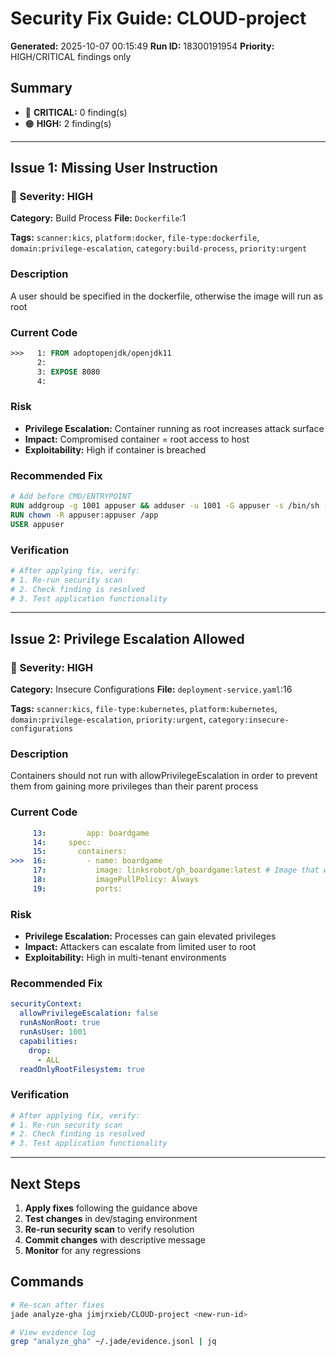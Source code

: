 # Security Fix Guide: CLOUD-project

**Generated:** 2025-10-07 00:15:49
**Run ID:** 18300191954
**Priority:** HIGH/CRITICAL findings only

## Summary

- 🔴 **CRITICAL:** 0 finding(s)
- 🟠 **HIGH:** 2 finding(s)

---

## Issue 1: Missing User Instruction

### 🔴 Severity: HIGH

**Category:** Build Process
**File:** `Dockerfile`:1

**Tags:** `scanner:kics`, `platform:docker`, `file-type:dockerfile`, `domain:privilege-escalation`, `category:build-process`, `priority:urgent`

### Description

A user should be specified in the dockerfile, otherwise the image will run as root

### Current Code

```dockerfile
>>>   1: FROM adoptopenjdk/openjdk11
      2:     
      3: EXPOSE 8080
      4:  
```

### Risk

- **Privilege Escalation:** Container running as root increases attack surface
- **Impact:** Compromised container = root access to host
- **Exploitability:** High if container is breached

### Recommended Fix

```dockerfile
# Add before CMD/ENTRYPOINT
RUN addgroup -g 1001 appuser && adduser -u 1001 -G appuser -s /bin/sh -D appuser
RUN chown -R appuser:appuser /app
USER appuser
```

### Verification

```bash
# After applying fix, verify:
# 1. Re-run security scan
# 2. Check finding is resolved
# 3. Test application functionality
```

---

## Issue 2: Privilege Escalation Allowed

### 🔴 Severity: HIGH

**Category:** Insecure Configurations
**File:** `deployment-service.yaml`:16

**Tags:** `scanner:kics`, `file-type:kubernetes`, `platform:kubernetes`, `domain:privilege-escalation`, `priority:urgent`, `category:insecure-configurations`

### Description

Containers should not run with allowPrivilegeEscalation in order to prevent them from gaining more privileges than their parent process

### Current Code

```yaml
     13:         app: boardgame
     14:     spec:
     15:       containers:
>>>  16:         - name: boardgame
     17:           image: linksrobot/gh_boardgame:latest # Image that will be used to containers in the cluster
     18:           imagePullPolicy: Always
     19:           ports:
```

### Risk

- **Privilege Escalation:** Processes can gain elevated privileges
- **Impact:** Attackers can escalate from limited user to root
- **Exploitability:** High in multi-tenant environments

### Recommended Fix

```yaml
securityContext:
  allowPrivilegeEscalation: false
  runAsNonRoot: true
  runAsUser: 1001
  capabilities:
    drop:
      - ALL
  readOnlyRootFilesystem: true
```

### Verification

```bash
# After applying fix, verify:
# 1. Re-run security scan
# 2. Check finding is resolved
# 3. Test application functionality
```

---

## Next Steps

1. **Apply fixes** following the guidance above
2. **Test changes** in dev/staging environment
3. **Re-run security scan** to verify resolution
4. **Commit changes** with descriptive message
5. **Monitor** for any regressions

## Commands

```bash
# Re-scan after fixes
jade analyze-gha jimjrxieb/CLOUD-project <new-run-id>

# View evidence log
grep "analyze_gha" ~/.jade/evidence.jsonl | jq
```
